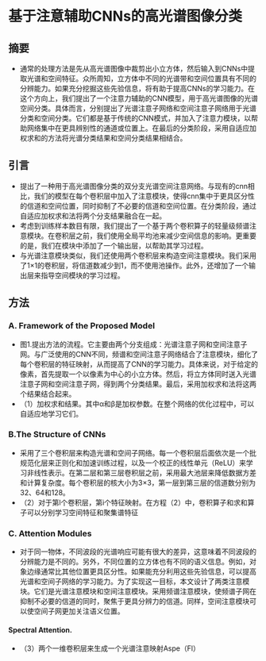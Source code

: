 # 基于注意辅助CNNs的高光谱图像分类 #
## 摘要 ##
- 通常的处理方法是先从高光谱图像中裁剪出小立方体，然后输入到CNNs中提取光谱和空间特征。众所周知，立方体中不同的光谱带和空间位置具有不同的分辨能力。如果充分挖掘这些先验信息，将有助于提高CNNs的学习能力。在这个方向上，我们提出了一个注意力辅助的CNN模型，用于高光谱图像的光谱空间分类。具体而言，分别提出了光谱注意子网络和空间注意子网络用于光谱分类和空间分类。它们都是基于传统的CNN模式，并加入了注意力模块，以帮助网络集中在更具辨别性的通道或位置上。在最后的分类阶段，采用自适应加权求和的方法将光谱分类结果和空间分类结果相结合。
## 引言 ##
- 提出了一种用于高光谱图像分类的双分支光谱空间注意网络。与现有的cnn相比，我们的模型在每个卷积层中加入了注意模块，使得cnn集中于更具区分性的信道和空间位置，同时抑制了不必要的信道和空间位置。在分类阶段，通过自适应加权求和法将两个分支结果融合在一起。
- 考虑到训练样本数目有限，我们提出了一个基于两个卷积算子的轻量级频谱注意模块。在卷积层之前，我们使用全局平均池来减少空间信息的影响。更重要的是，我们在模块中添加了一个输出层，以帮助其学习过程。
- 与光谱注意模块类似，我们还使用两个卷积层来构造空间注意模块。我们采用了1×1的卷积层，将信道数减少到1，而不使用池操作。此外，还增加了一个输出层来指导空间模块的学习过程。
## 方法 ##
### A. Framework of the Proposed Model ##
- 图1.提出方法的流程。它主要由两个分支组成：光谱注意子网和空间注意子网。与广泛使用的CNN不同，频谱和空间注意子网络结合了注意模块，细化了每个卷积层的特征映射，从而提高了CNN的学习能力。具体来说，对于给定的像素，首先提取一个以像素为中心的小立方体。然后，将立方体同时送入光谱注意子网和空间注意子网，得到两个分类结果。最后，采用加权求和法将这两个结果结合起来。
- （1）加权求和结果。其中α和β是加权参数。在整个网络的优化过程中，可以自适应地学习它们。
### B.The Structure of CNNs ###
- 采用了三个卷积层来构造光谱和空间子网络。每一个卷积层后面依次是一个批规范化层来正则化和加速训练过程，以及一个校正的线性单元（ReLU）来学习非线性表示。在第二层和第三层卷积层之前，采用最大池层来降低数据方差和计算复杂度。每个卷积层的核大小为3×3，第一层到第三层的信道数分别为32、64和128。
- （2）对于第l个卷积层，第i个特征映射。在方程（2）中，卷积算子和求和算子可以分别学习空间特征和聚集谱特征
### C. Attention Modules ###
- 对于同一物体，不同波段的光谱响应可能有很大的差异，这意味着不同波段的分辨能力是不同的。另外，不同位置的立方体也有不同的语义信息。例如，对象边缘通常比其他位置更具区分性。如果能充分利用这些先验信息，可以提高光谱和空间子网络的学习能力。为了实现这一目标，本文设计了两类注意模块。它们是光谱注意模块和空间注意模块。采用频谱注意模块，使频谱子网在抑制不必要的信道的同时，聚焦于更具分辨力的信道。同样，空间注意模块可以使空间子网更加关注语义位置。
#### Spectral Attention.
- （3）两个一维卷积层来生成一个光谱注意映射Aspe（Fl）

